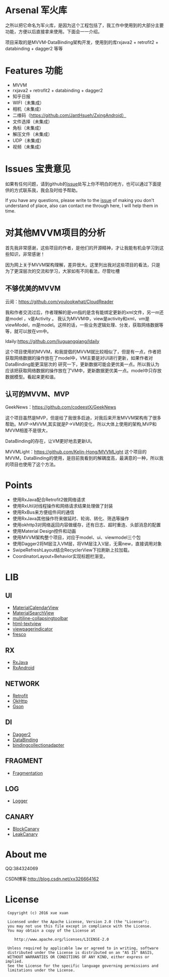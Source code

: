 # Arsenal 军火库

之所以把它命名为军火库，是因为这个工程包括了，我工作中使用到的大部分主要功能，方便以后直接拿来使用。下面会一一介绍。

项目采取的是MVVM-DataBinding架构开发，使用到的库rxjava2 + retrofit2 + databinding + dagger2 等等




# Features 功能
- MVVM
- rxjava2 + retrofit2 + databinding + dagger2
- 知乎日报 
- WIFI（未集成）
- 相机（未集成）
- 二维码（https://github.com/JantHsueh/ZxingAndroid）
- 文件选择（未集成）
- 角标（未集成）
- 解压文件（未集成）
- UDP（未集成）
- 视频（未集成）




# Issues 宝贵意见

如果有任何问题，请到github的[issue](https://github.com/JantHsueh/Arsenal/issues)处写上你不明白的地方，也可以通过下面提供的方式联系我，我会及时给予帮助。

If you have any questions, please write to the [issue](https://github.com/JantHsueh/Arsenal/issues) of making you don't understand of place, also can contact me through here, I will help them in time.


# 对其他MVVM项目的分析

首先我非常感谢，这些项目的作者，是他们的开源精神，才让我能有机会学习到这些知识，非常感谢！

因为网上关于MVVM架构理解，差异很大。这里列出我对这些项目的看法，只是为了更深层次的交流和学习，大家如有不同看法，尽管吐槽

## 不够优美的MVVM

云阅：https://github.com/youlookwhat/CloudReader

我和作者交流过后，作者理解的是vm指的是含有能绑定更新的xml文件，另一m还是model ，v是Activity 。
我认为MVVM中，view是activity和xml，vm是viewModel，m是model。这样的话，一些业务逻辑处理、分发，获取网络数据等等，就可以放在vm中。


Idaily:https://github.com/liuguangqiang/Idaily

这个项目使用的MVVM，和我提倡的MVVM就比较相似了，但是有一点，作者把获取网络数据的操作放在了model中，VM主要是对UI进行更新，如果作者对DataBinding能更深层次的
研究一下，更新数据可能会更优美一点。所以我认为应该把获取网络数据的操作放在了VM中，更新数据更优美一点。model中只存放数据模型。看起来更和谐。




## 认可的MVVM、MVP

GeekNews：https://github.com/codeestX/GeekNews

这个项目虽然是MVP，但是给了我很多启迪，对我后来开发MVVM架构有了很多帮助。MVP->MVVM,其实就是P->VM的变化，所以大体上使用的架构,MVP和MVVM相差不是很大，

DataBinding的存在，让VM更好地去更新UI。


MVVMLight：https://github.com/Kelin-Hong/MVVMLight
这个项目的MVVM，DataBinding的使用，是目前我看到的解耦度高，最满意的一种，所以我的项目也使用了这个方法。







# Points


- 使用RxJava配合Retrofit2做网络请求
- 使用RxUtil对线程操作和网络请求结果处理做了封装
- 使用RxBus来方便组件间的通信
- 使用RxJava其他操作符来做延时、轮询、转化、筛选等操作
- 使用okhttp3对网络返回内容做缓存，还有日志、超时重连、头部消息的配置
- 使用Material Design控件和动画
- 使用MVVM架构整个项目，对应于model、ui、viewmodel三个包
- 使用Dagger2将M层注入VM层，将VM层注入V层，无需new，直接调用对象
- SwipeRefreshLayout结合RecyclerView下拉刷新上拉加载。
- CoordinatorLayout+Behavior实现标题栏渐变。

# LIB


## UI
* [MaterialCalendarView](https://github.com/prolificinteractive/material-calendarview)
* [MaterialSearchView](https://github.com/MiguelCatalan/MaterialSearchView)
* [multiline-collapsingtoolbar](https://github.com/opacapp/multiline-collapsingtoolbar)
* [html-textview](https://github.com/SufficientlySecure/html-textview)
* [viewpagerindicator](https://github.com/SourceBackups/Android-ViewPagerIndicator)
* [fresco](https://github.com/facebook/fresco)


## RX

* [RxJava](https://github.com/ReactiveX/RxJava)
* [RxAndroid](https://github.com/ReactiveX/RxAndroid)


## NETWORK

* [Retrofit](https://github.com/square/retrofit)
* [OkHttp](https://github.com/square/okhttp)
* [Gson](https://github.com/google/gson)

## DI

* [Dagger2](https://github.com/google/dagger)
* [DataBinding](http://blog.csdn.net/xx326664162/article/details/62048543)
* [bindingcollectionadapter](https://github.com/evant/binding-collection-adapter)

## FRAGMENT

* [Fragmentation](https://github.com/YoKeyword/Fragmentation)

## LOG

* [Logger](https://github.com/orhanobut/logger)


## CANARY

* [BlockCanary](https://github.com/markzhai/AndroidPerformanceMonitor)
* [LeakCanary](https://github.com/square/leakcanary)


# About me

QQ:384324069

CSDN博客:http://blog.csdn.net/xx326664162

# License

```
 Copyright (c) 2016 xue xuan

 Licensed under the Apache License, Version 2.0 (the "License");
 you may not use this file except in compliance with the License.
 You may obtain a copy of the License at

    http://www.apache.org/licenses/LICENSE-2.0

 Unless required by applicable law or agreed to in writing, software
 distributed under the License is distributed on an "AS IS" BASIS,
 WITHOUT WARRANTIES OR CONDITIONS OF ANY KIND, either express or implied.
 See the License for the specific language governing permissions and
 limitations under the License.
```
